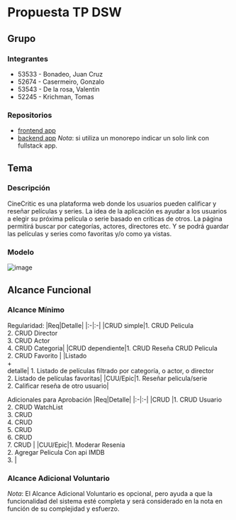 # Propuesta TP DSW

## Grupo
### Integrantes
* 53533 - Bonadeo, Juan Cruz
* 52674 - Casermeiro, Gonzalo
* 53543 - De la rosa, Valentin
* 52245 - Krichman, Tomas


### Repositorios
* [frontend app]()
* [backend app](https://github.com/JuanBonadeo/Backend-TPDSW)
*Nota*: si utiliza un monorepo indicar un solo link con fullstack app.

## Tema
### Descripción
CineCritic es una plataforma web donde los usuarios pueden calificar y reseñar películas y series. La idea de la aplicación es ayudar a los usuarios a elegir su próxima película o serie basado en críticas de otros.
La página permitirá buscar por categorías, actores, directores etc. Y se podrá guardar las películas y series como favoritas y/o como ya vistas.

### Modelo
![image](https://github.com/user-attachments/assets/ef1142b5-3436-4a15-8c35-286c825744e2)


## Alcance Funcional 

### Alcance Mínimo

Regularidad:
|Req|Detalle|
|:-|:-|
|CRUD simple|1. CRUD Pelicula<br>2. CRUD Director<br>3. CRUD Actor<br>4. CRUD Categoria|
|CRUD dependiente|1. CRUD Reseña  CRUD Pelicula <br>2. CRUD Favorito |
|Listado<br>+<br>detalle| 1. Listado de películas filtrado por categoría, o actor, o director<br> 2. Listado de películas favoritas|
|CUU/Epic|1. Reseñar pelicula/serie<br>2. Calificar reseña de otro usuario|


Adicionales para Aprobación
|Req|Detalle|
|:-|:-|
|CRUD |1. CRUD Usuario <br>2. CRUD WatchList <br>3. CRUD <br>4. CRUD <br>5. CRUD <br>6. CRUD <br>7. CRUD |
|CUU/Epic|1. Moderar Resenia <br>2. Agregar Pelicula Con api IMDB <br>3.   |


### Alcance Adicional Voluntario

*Nota*: El Alcance Adicional Voluntario es opcional, pero ayuda a que la funcionalidad del sistema esté completa y será considerado en la nota en función de su complejidad y esfuerzo.
